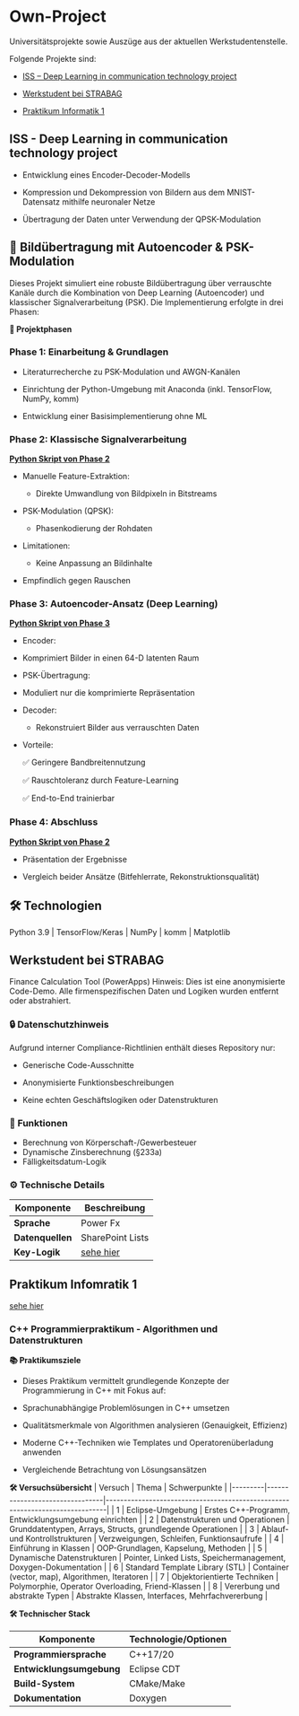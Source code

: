 # Own-Project
Universitätsprojekte sowie Auszüge aus der aktuellen Werkstudentenstelle.

Folgende Projekte sind:

+ [ISS – Deep Learning in communication technology project](#ISS---Deep-Learning-in-communication-technology-project)

+ [Werkstudent bei STRABAG](#Werkstudent-bei-STRABAG)

+ [Praktikum Informatik 1](#Praktikum-Informatik-1)


## ISS - Deep Learning in communication technology project

+ Entwicklung eines Encoder-Decoder-Modells

+ Kompression und Dekompression von Bildern aus dem MNIST-Datensatz mithilfe neuronaler Netze

+ Übertragung der Daten unter Verwendung der QPSK-Modulation

## **📡 Bildübertragung mit Autoencoder & PSK-Modulation**
Dieses Projekt simuliert eine robuste Bildübertragung über verrauschte Kanäle durch die Kombination von Deep Learning (Autoencoder) und klassischer Signalverarbeitung (PSK). Die Implementierung erfolgte in drei Phasen:

**🔄 Projektphasen**

### Phase 1: Einarbeitung & Grundlagen
+ Literaturrecherche zu PSK-Modulation und AWGN-Kanälen

+ Einrichtung der Python-Umgebung mit Anaconda (inkl. TensorFlow, NumPy, komm)

+ Entwicklung einer Basisimplementierung ohne ML

### Phase 2: Klassische Signalverarbeitung

**[Python Skript von Phase 2](/ISS%20–%20Deep%20Learning%20in%20communication%20technology%20project/main.py)**

+ Manuelle Feature-Extraktion:

  - Direkte Umwandlung von Bildpixeln in Bitstreams

+ PSK-Modulation (QPSK):

  - Phasenkodierung der Rohdaten

+ Limitationen:

  - Keine Anpassung an Bildinhalte

+ Empfindlich gegen Rauschen

### Phase 3: Autoencoder-Ansatz (Deep Learning)

**[Python Skript von Phase 3](/ISS%20–%20Deep%20Learning%20in%20communication%20technology%20project/with_train.py)**

+ Encoder:

 - Komprimiert Bilder in einen 64-D latenten Raum

+ PSK-Übertragung:

 - Moduliert nur die komprimierte Repräsentation

+ Decoder:

  - Rekonstruiert Bilder aus verrauschten Daten

+ Vorteile:

  ✅ Geringere Bandbreitennutzung

  ✅ Rauschtoleranz durch Feature-Learning

  ✅ End-to-End trainierbar

### Phase 4: Abschluss

**[Python Skript von Phase 2](/ISS%20–%20Deep%20Learning%20in%20communication%20technology%20project/Presentation/Final_KI-ISS%20.pptx)**

+ Präsentation der Ergebnisse


+ Vergleich beider Ansätze (Bitfehlerrate, Rekonstruktionsqualität)
## 🛠 Technologien
Python 3.9 | TensorFlow/Keras | NumPy | komm | Matplotlib


## Werkstudent bei STRABAG

Finance Calculation Tool (PowerApps)
Hinweis: Dies ist eine anonymisierte Code-Demo. Alle firmenspezifischen Daten und Logiken wurden entfernt oder abstrahiert.

### 🔒 Datenschutzhinweis
Aufgrund interner Compliance-Richtlinien enthält dieses Repository nur:

+ Generische Code-Ausschnitte

+ Anonymisierte Funktionsbeschreibungen

+ Keine echten Geschäftslogiken oder Datenstrukturen

### 📌 Funktionen
- Berechnung von Körperschaft-/Gewerbesteuer
- Dynamische Zinsberechnung (§233a)
- Fälligkeitsdatum-Logik

### ⚙️ Technische Details
| Komponente       | Beschreibung                |
|------------------|----------------------------|
| **Sprache**      | Power Fx                   |
| **Datenquellen** | SharePoint Lists           |
| **Key-Logik**    |[sehe hier](/Werkstudent_bei_STRABAG/AuszugAusEinemProject.fx)|


## Praktikum Infomratik 1

[sehe hier](/PT-1_Informatik)

### C++ Programmierpraktikum - Algorithmen und Datenstrukturen
**📚 Praktikumsziele**

+ Dieses Praktikum vermittelt grundlegende Konzepte der Programmierung in C++ mit Fokus auf:

+ Sprachunabhängige Problemlösungen in C++ umsetzen

+ Qualitätsmerkmale von Algorithmen analysieren (Genauigkeit, Effizienz)

+ Moderne C++-Techniken wie Templates und Operatorenüberladung anwenden

+ Vergleichende Betrachtung von Lösungsansätzen

**🛠 Versuchsübersicht**
| Versuch | Thema                          | Schwerpunkte                                                                 |
|---------|--------------------------------|------------------------------------------------------------------------------|
| 1       | Eclipse-Umgebung               | Erstes C++-Programm, Entwicklungsumgebung einrichten                         |
| 2       | Datenstrukturen und Operationen | Grunddatentypen, Arrays, Structs, grundlegende Operationen                   |
| 3       | Ablauf- und Kontrollstrukturen  | Verzweigungen, Schleifen, Funktionsaufrufe                                   |
| 4       | Einführung in Klassen           | OOP-Grundlagen, Kapselung, Methoden                                          |
| 5       | Dynamische Datenstrukturen      | Pointer, Linked Lists, Speichermanagement, Doxygen-Dokumentation             |
| 6       | Standard Template Library (STL) | Container (vector, map), Algorithmen, Iteratoren                             |
| 7       | Objektorientierte Techniken     | Polymorphie, Operator Overloading, Friend-Klassen                            |
| 8       | Vererbung und abstrakte Typen   | Abstrakte Klassen, Interfaces, Mehrfachvererbung                             |

**🛠 Technischer Stack**

| Komponente               | Technologie/Optionen                      |
|--------------------------|------------------------------------------|
| **Programmiersprache**   | C++17/20                                 |
| **Entwicklungsumgebung** | Eclipse CDT                              |
| **Build-System**         | CMake/Make                               |
| **Dokumentation**        | Doxygen                                  |

